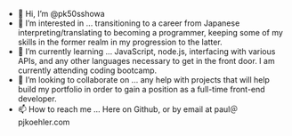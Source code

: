 - 👋 Hi, I’m @pk50sshowa
- 👀 I’m interested in ... transitioning to a career from Japanese interpreting/translating to becoming a programmer, keeping some of my skills in the former realm in my progression to the latter.
- 🌱 I’m currently learning ... JavaScript, node.js, interfacing with various APIs, and any other languages necessary to get in the front door. I am currently attending coding bootcamp.
- 💞️ I’m looking to collaborate on ... any help with projects that will help build my portfolio in order to gain a position as a full-time front-end developer.
- 📫 How to reach me ... Here on Github, or by email at paul＠pjkoehler.com

<!---
pk50sshowa/pk50sshowa is a ✨ special ✨ repository because its `README.md` (this file) appears on your GitHub profile.
You can click the Preview link to take a look at your changes.
--->

